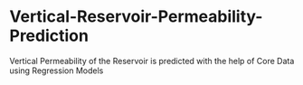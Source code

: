 # Vertical-Reservoir-Permeability-Prediction

Vertical Permeability of the Reservoir is predicted with the help of Core Data using Regression Models
